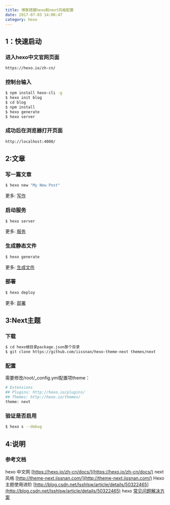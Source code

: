 ```yaml
---
title: 博客搭建hexo和next风格配置
date: 2017-07-03 14:00:47
category: hexo
---
```


## 1：快速启动

### 进入hexo中文官网页面

``` bash
https://hexo.io/zh-cn/
```

### 控制台输入

``` bash
$ npm install hexo-cli -g
$ hexo init blog
$ cd blog
$ npm install
$ hexo generate
$ hexo server
```

### 成功后在浏览器打开页面
``` bash
http://localhost:4000/
```

## 2:文章
### 写一篇文章

``` bash
$ hexo new "My New Post"
```

更多: [写作](https://hexo.io/zh-cn/docs/writing.html)

### 启动服务

``` bash
$ hexo server
```

更多: [服务](https://hexo.io/zh-cn/docs/server.html)

### 生成静态文件

``` bash
$ hexo generate
```

更多: [生成文件](https://hexo.io/zh-cn/docs/generating.html)

### 部署

``` bash
$ hexo deploy
```

更多: [部署](https://hexo.io/zh-cn/docs/deployment.html)


## 3:Next主题

### 下载
``` bash
$ cd hexo根目录package.json那个目录
$ git clone https://github.com/iissnan/hexo-theme-next themes/next
```
### 配置
需要修改/root/_config.yml配置项theme：
``` bash
# Extensions
## Plugins: http://hexo.io/plugins/
## Themes: http://hexo.io/themes/
theme: next
```
### 验证是否启用
``` bash
$ hexo s --debug
```


## 4:说明
### 参考文档
hexo 中文网 [https://hexo.io/zh-cn/docs/](https://hexo.io/zh-cn/docs/)
next 风格 [http://theme-next.iissnan.com/](http://theme-next.iissnan.com/)
Hexo 主题使用进阶 [http://blog.csdn.net/lsshlsw/article/details/50322465](http://blog.csdn.net/lsshlsw/article/details/50322465)
hexo [常见问题解决方案](http://wp.huangshiyang.com/hexo%E5%B8%B8%E8%A7%81%E9%97%AE%E9%A2%98%E8%A7%A3%E5%86%B3%E6%96%B9%E6%A1%88)
